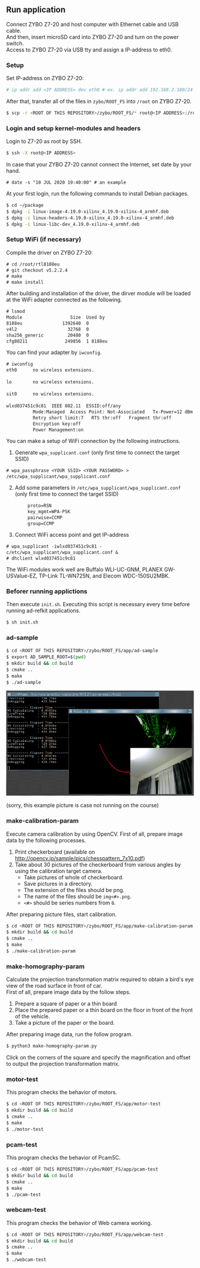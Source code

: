 ## Run application
Connect ZYBO Z7-20 and host computer with Ethernet cable and USB cable.\
And then, insert microSD card into ZYBO Z7-20 and turn on the power switch.\
Access to ZYBO Z7-20 via USB tty and assign a IP-address to eth0.

### Setup
Set IP-address on ZYBO Z7-20:

``` sh
# ip addr add <IP ADDRESS> dev eth0 # ex. ip addr add 192.168.2.100/24 dev eth0
```

After that, transfer all of the files in `zybo/ROOT_FS` into `/root` on ZYBO Z7-20.

``` sh
$ scp -r <ROOT OF THIS REPOSITORY>/zybo/ROOT_FS/* root@<IP ADDRESS>:/root
```

### Login and setup kernel-modules and headers


Login to Z7-20 as root by SSH.

``` sh
$ ssh -X root@<IP ADDRESS>
```

In case that your ZYBO Z7-20 cannot connect the Internet, set date by your hand.

```
# date -s "10 JUL 2020 19:40:00" # an example
```

At your first login, run the following commands to install Debian packages.

``` sh
$ cd ~/package
$ dpkg -i linux-image-4.19.0-xilinx_4.19.0-xilinx-4_armhf.deb
$ dpkg -i linux-headers-4.19.0-xilinx_4.19.0-xilinx-4_armhf.deb
$ dpkg -i linux-libc-dev_4.19.0-xilinx-4_armhf.deb
```

### Setup WiFi (if necessary)

Compile the driver on ZYBO Z7-20:

```
# cd /root/rtl8188eu
# git checkout v5.2.2.4
# make
# make install
```

After building and installation of the driver, the dirver module will be loaded at the WiFi adapter connected as the following.

```
# lsmod 
Module                  Size  Used by
8188eu               1392640  0
v4l2                   32768  0
sha256_generic         20480  0
cfg80211              249856  1 8188eu
```

You can find your adapter by `iwconfig`.

```
# iwconfig 
eth0      no wireless extensions.

lo        no wireless extensions.

sit0      no wireless extensions.

wlxd037451c9c81  IEEE 802.11  ESSID:off/any  
          Mode:Managed  Access Point: Not-Associated   Tx-Power=12 dBm   
          Retry short limit:7   RTS thr:off   Fragment thr:off
          Encryption key:off
          Power Management:on
```

You can make a setup of WiFi connection by the following instructions.

1. Generate `wpa_supplicant.conf` (only first time to connect the target SSID)

```
# wpa_passphrase <YOUR SSID> <YOUR PASSWORD> > /etc/wpa_supplicant/wpa_supplicant.conf
```

2. Add some parameters in `/etc/wpa_supplicant/wpa_supplicant.conf` (only first time to connect the target SSID)

```
        proto=RSN
        key_mgmt=WPA-PSK
        pairwise=CCMP
        group=CCMP
```

3. Connect WiFi access point and get IP-address

```
# wpa_supplicant -iwlxd037451c9c81 -c/etc/wpa_supplicant/wpa_supplicant.conf &
# dhclient wlxd037451c9c81
```

The WiFi modules work well are Buffalo WLI-UC-GNM, PLANEX GW-USValue-EZ, TP-Link TL-WN725N, and Elecom WDC-150SU2MBK.

### Beforer running applictions

Then execute `init.sh`.
Executing this script is necessary every time before running ad-refkit applications.

``` sh
$ sh init.sh
```

### ad-sample

``` sh
$ cd <ROOT OF THIS REPOSITORY>/zybo/ROOT_FS/app/ad-sample
$ export AD_SAMPLE_ROOT=$(pwd)
$ mkdir build && cd build
$ cmake ..
$ make
$ ./ad-sample
```

![ad-sample](./ad-sample.png "ad-sample")

(sorry, this example picture is case not running on the course)

### make-calibration-param

Execute camera calibration by using OpenCV.
First of all, prepare image data by the following processes.

1. Print checkerboard (available on http://opencv.jp/sample/pics/chesspattern_7x10.pdf)
2. Take about 30 pictures of the checkerboard from various angles by using the calibration target camera.
    - Take pictures of whole of checkerboard.
    - Save pictures in a directory.
    - The extension of the files should be png.
    - The name of the files should be `img<#>.png`.
    - `<#>` should be series numbers from `0`.

After preparing picture files, start calibration.

``` sh
$ cd <ROOT OF THIS REPOSITORY>/zybo/ROOT_FS/app/make-calibration-param
$ mkdir build && cd build
$ cmake ..
$ make
$ ./make-calibration-param
```

### make-homography-param
Calculate the projection transformation matrix required to obtain a bird's eye view of the road surface in front of car.\
First of all, prepare image data by the follow steps.

1. Prepare a square of paper or a thin board
2. Place the prepared paper or a thin board on the floor in front of the front of the vehicle.
3. Take a picture of the paper or the board.

After preparing image data, run the follow program.

``` sh
$ python3 make-homography-param.py
```

Click on the corners of the square and specify the magnification and offset to output the projection transformation matrix.

### motor-test
This program checks the behavior of motors.

``` sh
$ cd <ROOT OF THIS REPOSITORY>/zybo/ROOT_FS/app/motor-test
$ mkdir build && cd build
$ cmake ..
$ make
$ ./motor-test
```

### pcam-test
This program checks the behavior of Pcam5C.

``` sh
$ cd <ROOT OF THIS REPOSITORY>/zybo/ROOT_FS/app/pcam-test
$ mkdir build && cd build
$ cmake ..
$ make
$ ./pcam-test
```

### webcam-test
This program checks the behavior of Web camera working.

``` sh
$ cd <ROOT OF THIS REPOSITORY>/zybo/ROOT_FS/app/webcam-test
$ mkdir build && cd build
$ cmake ..
$ make
$ ./webcam-test
```
